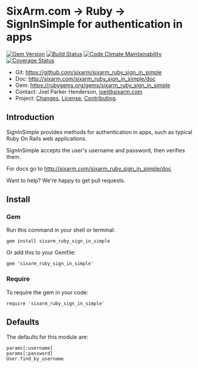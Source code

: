 # SixArm.com → Ruby → <br> SignInSimple for authentication in apps

<!--header-open-->

[![Gem Version](https://badge.fury.io/rb/sixarm_ruby_sign_in_simple.svg)](http://badge.fury.io/rb/sixarm_ruby_sign_in_simple)
[![Build Status](https://travis-ci.org/SixArm/sixarm_ruby_sign_in_simple.png)](https://travis-ci.org/SixArm/sixarm_ruby_sign_in_simple)
[![Code Climate Maintainability](https://api.codeclimate.com/v1/badges/$id/maintainability)](https://codeclimate.com/github/SixArm/$dir/maintainability)
[![Coverage Status](https://coveralls.io/repos/SixArm/sixarm_ruby_sign_in_simple/badge.svg?branch=master&service=github)](https://coveralls.io/github/SixArm/sixarm_ruby_sign_in_simple?branch=master)

* Git: <https://github.com/sixarm/sixarm_ruby_sign_in_simple>
* Doc: <http://sixarm.com/sixarm_ruby_sign_in_simple/doc>
* Gem: <https://rubygems.org/gems/sixarm_ruby_sign_in_simple>
* Contact: Joel Parker Henderson, <joel@sixarm.com>
* Project: [Changes](CHANGES.md), [License](LICENSE.md), [Contributing](CONTRIBUTING.md).

<!--header-shut-->


## Introduction

SignInSimple provides methods for authentication in apps, such as typical Ruby On Rails web applications.

SignInSimple accepts the user's username and password, then verifies them.

For docs go to <http://sixarm.com/sixarm_ruby_sign_in_simple/doc>

Want to help? We're happy to get pull requests.


<!--install-opent-->

## Install

### Gem

Run this command in your shell or terminal:

    gem install sixarm_ruby_sign_in_simple

Or add this to your Gemfile:

    gem 'sixarm_ruby_sign_in_simple'

### Require

To require the gem in your code:

    require 'sixarm_ruby_sign_in_simple'

<!--install-shut-->


## Defaults

The defaults for this module are:

    params[:username]
    params[:password]
    User.find_by_username
